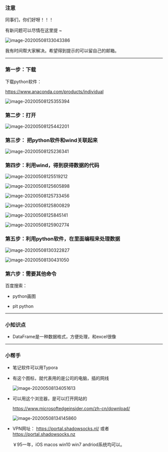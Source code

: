 ### 注意



同事们，你们好呀！！！

有新问题可以尽情在这里提 ~

![image-20200508133043386](asset/image-20200508133043386.png)

我有时间帮大家解决。希望得到提示的可以留自己的邮箱。



------



### 第一步：下载

下载python软件：

https://www.anaconda.com/products/individual 



![image-20200508125355394](asset/image-20200508125355394.png)

### 第二步：打开

![image-20200508125442201](asset/image-20200508125442201.png)



### 第三步： 把python软件和wind关联起来

![image-20200508125236341](asset/image-20200508125236341.png)



### 第四步：利用wind，得到获得数据的代码

![image-20200508125519212](asset/image-20200508125519212.png)

![image-20200508125605898](asset/image-20200508125605898.png)

![image-20200508125733456](asset/image-20200508125733456.png)

![image-20200508125800829](asset/image-20200508125800829.png)



![image-20200508125845141](asset/image-20200508125845141.png)



![image-20200508125902774](asset/image-20200508125902774.png)



### 第五步：利用python软件，在里面编程来处理数据

![image-20200508130322827](asset/image-20200508130322827.png)

![image-20200508130431050](asset/image-20200508130431050.png)



### 第六步：需要其他命令

百度搜索：

* python画图

* plt python

  

------

### 小知识点

* DataFrame是一种数据格式，方便处理，和excel很像



------

### 小帮手

* 笔记软件可以用Typora

* 有这个图标，就代表用的是公司的电脑，插的网线

  ![image-20200508134051613](asset/image-20200508134051613.png)

* 可以用这个浏览器，是可以打开网站的

  https://www.microsoftedgeinsider.com/zh-cn/download/

  ![image-20200508134145860](asset/image-20200508134145860.png)

* VPN网址： https://portal.shadowsocks.nl/ 或者 https://portal.shadowsocks.nz

  ￥95一年，iOS macos win10 win7 andriod系统均可以。

